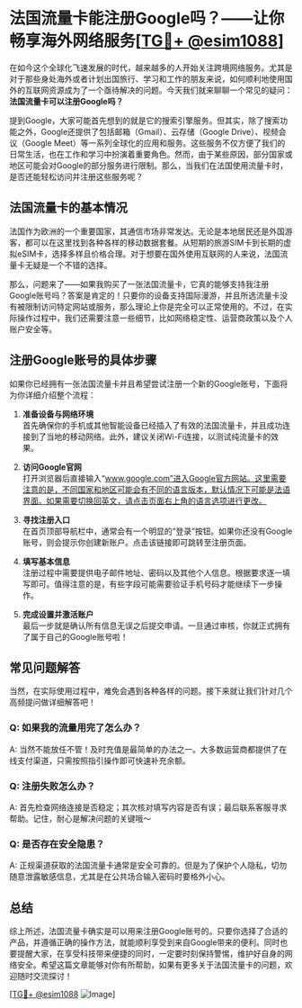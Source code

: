 # 法国流量卡能注册Google吗？——让你畅享海外网络服务[[TG💪+ @esim1088](https://t.me/s/esim1088)]

在如今这个全球化飞速发展的时代，越来越多的人开始关注跨境网络服务。尤其是对于那些身处海外或者计划出国旅行、学习和工作的朋友来说，如何顺利地使用国外的互联网资源成为了一个亟待解决的问题。今天我们就来聊聊一个常见的疑问：**法国流量卡可以注册Google吗？**

提到Google，大家可能首先想到的就是它的搜索引擎服务。但其实，除了搜索功能之外，Google还提供了包括邮箱（Gmail）、云存储（Google Drive）、视频会议（Google Meet）等一系列全球化的应用和服务。这些服务不仅方便了我们的日常生活，也在工作和学习中扮演着重要角色。然而，由于某些原因，部分国家或地区可能会对Google的部分服务进行限制。那么，当我们在法国使用流量卡时，是否还能轻松访问并注册这些服务呢？

## 法国流量卡的基本情况

法国作为欧洲的一个重要国家，其通信市场非常发达。无论是本地居民还是外国游客，都可以在这里找到各种各样的移动数据套餐。从短期的旅游SIM卡到长期的虚拟eSIM卡，选择多样且价格合理。对于想要在国外使用互联网的人来说，法国流量卡无疑是一个不错的选择。

那么，问题来了——如果我购买了一张法国流量卡，它真的能够支持我注册Google账号吗？答案是肯定的！只要你的设备支持国际漫游，并且所选流量卡没有被限制访问特定网站或服务，那么理论上你是完全可以正常使用的。不过，在实际操作过程中，我们还需要注意一些细节，比如网络稳定性、运营商政策以及个人账户安全等。

## 注册Google账号的具体步骤

如果你已经拥有一张法国流量卡并且希望尝试注册一个新的Google账号，下面将为你详细介绍整个流程：

1. **准备设备与网络环境**  
   首先确保你的手机或其他智能设备已经插入了有效的法国流量卡，并且成功连接到了当地的移动网络。此外，建议关闭Wi-Fi连接，以测试纯流量卡的效果。

2. **访问Google官网**  
   打开浏览器后直接输入“www.google.com”进入Google官方网站。这里需要注意的是，不同国家和地区可能会有不同的语言版本，默认情况下可能是法语界面。如果需要切换回英文，请点击页面右上角的语言选项进行更改。

3. **寻找注册入口**  
   在首页顶部导航栏中，通常会有一个明显的“登录”按钮。如果你还没有Google账号，则会提示你创建新账户。点击该链接即可跳转至注册页面。

4. **填写基本信息**  
   注册过程中需要提供电子邮件地址、密码以及其他个人信息。根据要求逐一填写即可。值得注意的是，有些字段可能需要验证手机号码才能继续下一步操作。

5. **完成设置并激活账户**  
   最后一步就是确认所有信息无误之后提交申请。一旦通过审核，你就正式拥有了属于自己的Google账号啦！

## 常见问题解答

当然，在实际使用过程中，难免会遇到各种各样的问题。接下来就让我们针对几个高频提问做详细解答吧！

### Q: 如果我的流量用完了怎么办？
A: 当然不能放任不管！及时充值是最简单的办法之一。大多数运营商都提供了在线支付渠道，只需按照指引操作即可快速补充余额。

### Q: 注册失败怎么办？
A: 首先检查网络连接是否稳定；其次核对填写内容是否有误；最后联系客服寻求帮助。记住，耐心是解决问题的关键哦～

### Q: 是否存在安全隐患？
A: 正规渠道获取的法国流量卡通常是安全可靠的。但是为了保护个人隐私，切勿随意泄露敏感信息，尤其是在公共场合输入密码时要格外小心。

## 总结

综上所述，法国流量卡确实是可以用来注册Google账号的。只要你选择了合适的产品，并遵循正确的操作方法，就能顺利享受到来自Google带来的便利。同时也要提醒大家，在享受科技带来便捷的同时，一定要时刻保持警惕，维护好自身的网络安全。希望这篇文章能够对你有所帮助，如果有更多关于法国流量卡的问题，欢迎随时交流探讨！

[[TG💪+ @esim1088](https://t.me/s/esim1088) ![Image](https://i.postimg.cc/4NQfJmqS/Snipaste-2025-05-13-00-14-12.png)]